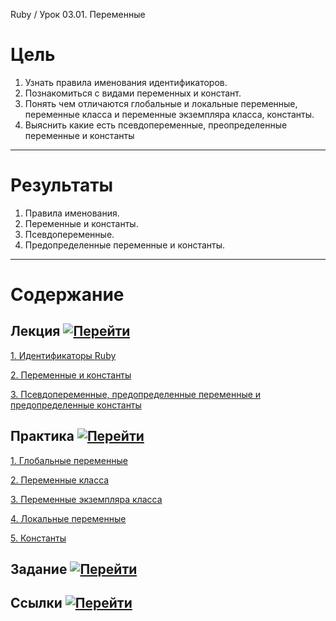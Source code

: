 Ruby / Урок 03.01. Переменные

# Цель

1. Узнать правила именования идентификаторов.
2. Познакомиться с видами переменных и констант.
3. Понять чем отличаются глобальные и локальные переменные, 
   переменные класса и переменные экземпляра класса, константы.
4. Выяснить какие есть псевдопеременные, преопределенные переменные и константы

***

# Результаты 

1. Правила именования. 
2. Переменные и константы.
3. Псевдопеременные.
4. Предопределенные переменные и константы.

***

# Содержание

## Лекция [![Перейти](https://img.shields.io/badge/-%D0%9F%D0%B5%D1%80%D0%B5%D0%B9%D1%82%D0%B8-blue)](1.Лекция.md)
           
[1. Идентификаторы Ruby](1.Лекция.md#1.-Идентификаторы-Ruby)

[2. Переменные и константы](1.Лекция.md#2.-Переменные-и-константы)

[3. Псевдопеременные, предопределенные переменные и предопределенные константы](1.Лекция.md#3.-Псевдопеременные,-предопределенные-переменные-и-предопределенные-константы)

## Практика [![Перейти](https://img.shields.io/badge/-%D0%9F%D0%B5%D1%80%D0%B5%D0%B9%D1%82%D0%B8-blue)](2.Практика.md)

[1. Глобальные переменные](2.Практика.md#1.-Глобальные-переменные)

[2. Переменные класса](2.Практика.md#2.-Переменные-класса)

[3. Переменные экземпляра класса](2.Практика.md#3.-Переменные-экземпляра-класса)

[4. Локальные переменные](2.Практика.md#4.-Локальные-переменные)

[5. Константы](2.Практика.md#5.-Константы)

## Задание [![Перейти](https://img.shields.io/badge/-%D0%9F%D0%B5%D1%80%D0%B5%D0%B9%D1%82%D0%B8-blue)](3.Задание.md)

## Ссылки [![Перейти](https://img.shields.io/badge/-%D0%9F%D0%B5%D1%80%D0%B5%D0%B9%D1%82%D0%B8-blue)](4.Ссылки.md)
